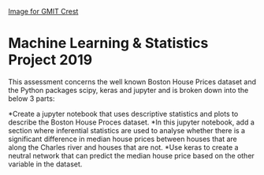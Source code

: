 [Image for GMIT Crest](https://github.com/richellaod/Images-for-Project-2018/blob/master/gmit.jpg)


# Machine Learning & Statistics Project 2019

This assessment concerns the well known Boston House Prices dataset and the Python packages scipy, keras and jupyter and is broken down into the below 3 parts:

*Create a jupyter notebook that uses descriptive statistics and plots to describe the Boston House Proces dataset.
*In this jupyter notebook, add a section where inferential statistics are used to analyse whether there is a significant difference in median house prices between houses that are along the Charles river and houses that are not.
*Use keras to create a neutral network that can predict the median house price based on the other variable in the dataset.
